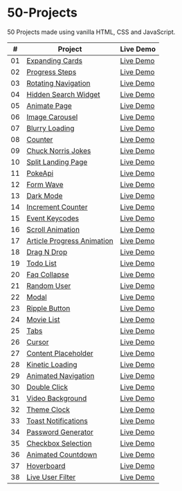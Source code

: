 # 50-Projects

50 Projects made using vanilla HTML, CSS and JavaScript.

|  #  | Project                                                                                                                     | Live Demo                                                                         |
| :-: | --------------------------------------------------------------------------------------------------------------------------- | --------------------------------------------------------------------------------- |
| 01 | [Expanding Cards](https://github.com/hamzaejaz787/50-Projects/tree/main/Expanding%20Cards) | [Live Demo](https://expanding-cards-p5001.netlify.app/)
| 02 | [Progress Steps](https://github.com/hamzaejaz787/50-Projects/tree/main/Progress%20Steps) | [Live Demo](https://festive-cori-4e6fb3.netlify.app/)
| 03 | [Rotating Navigation](https://github.com/hamzaejaz787/50-Projects/tree/main/Rotating%20Navigation) | [Live Demo](https://rotating-animatednav.netlify.app/)
| 04 | [Hidden Search Widget](https://github.com/hamzaejaz787/50-Projects/tree/main/Hidden%20Search%20Widget) | [Live Demo](https://hidden-searchwidget.netlify.app/)
| 05 | [Animate Page](https://github.com/hamzaejaz787/50-Projects/tree/main/Animate%20Page) | [Live Demo](https://sad-lalande-bb47a7.netlify.app/)
| 06 | [Image Carousel](https://github.com/hamzaejaz787/50-Projects/tree/main/Image%20Carousel) | [Live Demo](https://vigorous-euler-32c98e.netlify.app/)
| 07 | [Blurry Loading](https://github.com/hamzaejaz787/50-Projects/tree/main/Blurry%20Loading) | [Live Demo](https://blurry-load.netlify.app/)
| 08 | [Counter](https://github.com/hamzaejaz787/50-Projects/tree/main/Counter) | [Live Demo](https://countersimple.netlify.app/)
| 09 | [Chuck Norris Jokes](https://github.com/hamzaejaz787/50-Projects/tree/main/Chuck%20Norris%20Jokes) | [Live Demo](https://chuck-norrisapi.netlify.app/)
| 10 | [Split Landing Page](https://github.com/hamzaejaz787/50-Projects/tree/main/Split%20Landing%20Page) | [Live Demo](https://youthful-volhard-9ece9a.netlify.app/)
| 11 | [PokeApi](https://github.com/hamzaejaz787/50-Projects/tree/main/Pokeapi) | [Live Demo](https://zen-ramanujan-0c28e6.netlify.app/)
| 12 | [Form Wave](https://github.com/hamzaejaz787/50-Projects/tree/main/Form%20Wave) | [Live Demo](https://amazing-wing-02c25f.netlify.app/)
| 13 | [Dark Mode](https://github.com/hamzaejaz787/50-Projects/tree/main/Dark%20Mode) | [Live Demo](https://daark-mode.netlify.app/)
| 14 | [Increment Counter](https://github.com/hamzaejaz787/50-Projects/tree/main/Increment%20Counter) | [Live Demo](https://venerable-sopapillas-9ff380.netlify.app/)
| 15 | [Event Keycodes](https://github.com/hamzaejaz787/50-Projects/tree/main/Event%20Keycodes) | [Live Demo](https://phenomenal-medovik-825e83.netlify.app/)
| 16 | [Scroll Animation](https://github.com/hamzaejaz787/50-Projects/tree/main/Scroll%20Animation) | [Live Demo](https://euphonious-muffin-977499.netlify.app/)
| 17 | [Article Progress Animation](https://github.com/hamzaejaz787/50-Projects/tree/main/Article%20Progress) | [Live Demo](https://benevolent-paletas-ca3557.netlify.app/)
| 18 | [Drag N Drop](https://github.com/hamzaejaz787/50-Projects/tree/main/Drag%20N%20Drop) | [Live Demo](https://jovial-lily-b081bf.netlify.app/)
| 19 | [Todo List](https://github.com/hamzaejaz787/50-Projects/tree/main/Todo%20List) | [Live Demo](https://sage-quokka-0361a4.netlify.app/)
| 20 | [Faq Collapse](https://github.com/hamzaejaz787/50-Projects/tree/main/Faq%20Collapse) | [Live Demo](https://tourmaline-unicorn-1e395b.netlify.app/)
| 21 | [Random User](https://github.com/hamzaejaz787/50-Projects/tree/main/Random%20User) | [Live Demo](https://50projects-randomuser.netlify.app/)
| 22 | [Modal](https://github.com/hamzaejaz787/50-Projects/tree/main/Modal) | [Live Demo](https://50projects-modal.netlify.app/)
| 23 | [Ripple Button](https://github.com/hamzaejaz787/50-Projects/tree/main/Ripple%20Button) | [Live Demo](https://50projects-buttonripple.netlify.app/)
| 24 | [Movie List](https://github.com/hamzaejaz787/50-Projects/tree/main/Movie%20List) | [Live Demo](https://50projects-movielist.netlify.app/)
| 25 | [Tabs](https://github.com/hamzaejaz787/50-Projects/tree/main/Tabs) | [Live Demo](https://50projects-tabs.netlify.app/)
| 26 | [Cursor](https://github.com/hamzaejaz787/50-Projects/tree/main/Cursor) | [Live Demo](https://50projects-cursor.netlify.app/)
| 27 | [Content Placeholder](https://github.com/hamzaejaz787/50-Projects/tree/main/Content%20Placeholder) | [Live Demo](https://50projects-contentplaceholder.netlify.app/)
| 28 | [Kinetic Loading](https://github.com/hamzaejaz787/50-Projects/tree/main/Kinetic%20Loading) | [Live Demo](https://50projects-kineticloading.netlify.app/)
| 29 | [Animated Navigation](https://github.com/hamzaejaz787/50-Projects/tree/main/Animated%20Navigation) | [Live Demo](https://50projects-animatednav.netlify.app/)
| 30 | [Double Click](https://github.com/hamzaejaz787/50-Projects/tree/main/Double%20Click) | [Live Demo](https://50projects-doubleclick.netlify.app/)
| 31 | [Video Background](https://github.com/hamzaejaz787/50-Projects/tree/main/Video%20Background) | [Live Demo](https://50projects-videobackground.netlify.app/)
| 32 | [Theme Clock](https://github.com/hamzaejaz787/50-Projects/tree/main/Theme%20Clock) | [Live Demo](https://50projects-themeclock.netlify.app/)
| 33 | [Toast Notifications](https://github.com/hamzaejaz787/50-Projects/tree/main/Toast%20Notifications) | [Live Demo](https://50projects-toastnotifications.netlify.app/)
| 34 | [Password Generator](https://github.com/hamzaejaz787/50-Projects/tree/main/Password%20Generator) | [Live Demo](https://50projects-passwordgenerator.netlify.app/)
| 35 | [Checkbox Selection](https://github.com/hamzaejaz787/50-Projects/tree/main/Checkbox%20Selection) | [Live Demo](https://50projects-selectioncheckbox.netlify.app/)
| 36 | [Animated Countdown](https://github.com/hamzaejaz787/50-Projects/tree/main/Animated%20Countdown) | [Live Demo](https://50projects-animatedcountdown.netlify.app/)
| 37 | [Hoverboard](https://github.com/hamzaejaz787/50-Projects/tree/main/Hoverboard) | [Live Demo](https://50projects-hoverboard.netlify.app/)
| 38 | [Live User Filter](https://github.com/hamzaejaz787/50-Projects/tree/main/Live%20User%20Filter) | [Live Demo](https://50projects-liveuserfilter.netlify.app/)

